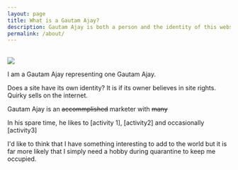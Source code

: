 ```yaml
---
layout: page
title: What is a Gautam Ajay?
description: Gautam Ajay is both a person and the identity of this website. The two may or may not be associated. 
permalink: /about/
---
```

<br>

 <img src="{{site.avatar}}" class="avatar-round"/>

<br>

I am a Gautam Ajay representing one Gautam Ajay.

Does a site have its own identity? It is if its owner believes in site rights. Quirky sells on the internet.

Gautam Ajay is an <strike>accommplished</strike> marketer with <strike>many</strike> 

In his spare time, he likes to [activity 1], [activity2] and occasionally [activity3]

I'd like to think that I have something interesting to add to the world but it is far more likely that I simply need a hobby during quarantine to keep me occupied. 
</br>
</br>


